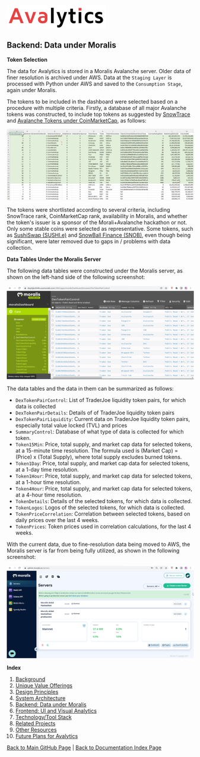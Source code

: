 ![Avalytics Logo](./img/AvalyticsLogo1Mini.png)

## Backend: Data under Moralis 

**Token Selection**

The data for Avalytics is stored in a Moralis Avalanche server. Older data of finer resolution is archived under AWS. Data at the `Staging Layer` is processed with Python under AWS and saved to the `Consumption Stage`, again under Moralis.

The tokens to be included in the dashboard were selected based on a procedure with multiple criteria. Firstly, a database of all major Avalanche tokens was constructed, to include top tokens as suggested by [SnowTrace](https://snowtrace.io) and [Avalanche Tokens under CoinMarketCap](https://coinmarketcap.com/view/avalanche-ecosystem/), as follows:

![Token Selection Sheet](./img/TokenSelectionSheet.png)

The tokens were shortlisted according to several criteria, including SnowTrace rank, CoinMarketCap rank, availability in Moralis, and whether the token's issuer is a sponsor of the Morali+Avalanche hackathon or not. Only some stable coins were selected as representative. Some tokens, such as [SushiSwap (SUSHI.e)](https://coinmarketcap.com/currencies/sushiswap/) and [SnowBall Finance (SNOB)](https://coinmarketcap.com/currencies/snowball-finance/), even though being significant, were later removed due to gaps in / problems with data collection.

**Data Tables Under the Moralis Server**

The following data tables were constructed under the Moralis server, as shown on the left-hand side of the following screenshot:

![Moralis List Of Data Tables](./img/MoralisListOfDataTables.png)

The data tables and the data in them can be summarized as follows:
- `DexTokenPairControl`: List of TraderJoe liquidity token pairs, for which data is collected
- `DexTokenPairDetails`: Details of of TraderJoe liquidity token pairs
- `DexTokenPairLiquidity`: Current data on TraderJoe liquidity token pairs, especially total value locked (TVL) and prices
- `SummaryControl`: Database of what type of data is collected for which token.
- `Token15Min`: Price, total supply, and market cap data for selected tokens, at a 15-minute time resolution. The formula used is (Market Cap) = (Price) x (Total Supply), where total supply excludes burned tokens.
- `Token1Day`: Price, total supply, and market cap data for selected tokens, at a 1-day time resolution. 
- `Token1Hour`: Price, total supply, and market cap data for selected tokens, at a 1-hour time resolution. 
- `Token4Hour`: Price, total supply, and market cap data for selected tokens, at a 4-hour time resolution. 
- `TokenDetails`: Details of the selected tokens, for which data is collected.
- `TokenLogos`: Logos of the selected tokens, for which data is collected.
- `TokenPriceCorrelation`: Correlation between selected tokens, based on daily prices over the last 4 weeks.
- `TokenPrices`: Token prices used in correlation calculations, for the last 4 weeks.

With the current data, due to fine-resolution data being moved to AWS, the Moralis server is far from being fully utilized, as shown in the following screenshot:

![MoralisServerStatistics](./img/MoralisServerStatistics.png)

**Index**

1. [Background](Background.md)
2. [Unique Value Offerings](UniqueValueOfferings.md)
3. [Design Principles](DesignPrinciples.md)
4. [System Architecture](SystemArchitecture.md)
5. [Backend: Data under Moralis](Backend.md)
6. [Frontend: UI and Visual Analytics](Frontend.md)
7. [Technology/Tool Stack](TechnologyStack.md)
8. [Related Projects](RelatedProjects.md)
9. [Other Resources](OtherResources.md)
10. [Future Plans for Avalytics](FuturePlans.md)

<hline></hline>

[Back to Main GitHub Page](../README.md) | [Back to Documentation Index Page](Documentation.md)
